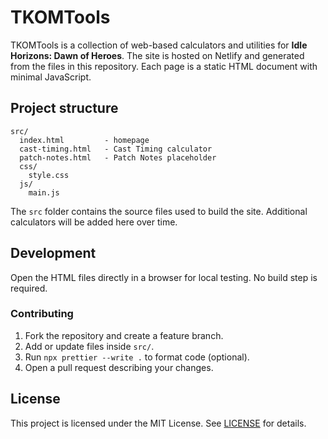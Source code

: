 # TKOMTools

TKOMTools is a collection of web-based calculators and utilities for **Idle Horizons: Dawn of Heroes**. The site is hosted on Netlify and generated from the files in this repository. Each page is a static HTML document with minimal JavaScript.

## Project structure

```
src/
  index.html         - homepage
  cast-timing.html   - Cast Timing calculator
  patch-notes.html   - Patch Notes placeholder
  css/
    style.css
  js/
    main.js
```

The `src` folder contains the source files used to build the site. Additional calculators will be added here over time.

## Development

Open the HTML files directly in a browser for local testing. No build step is required.

### Contributing

1. Fork the repository and create a feature branch.
2. Add or update files inside `src/`.
3. Run `npx prettier --write .` to format code (optional).
4. Open a pull request describing your changes.

## License

This project is licensed under the MIT License. See [LICENSE](LICENSE) for details.
